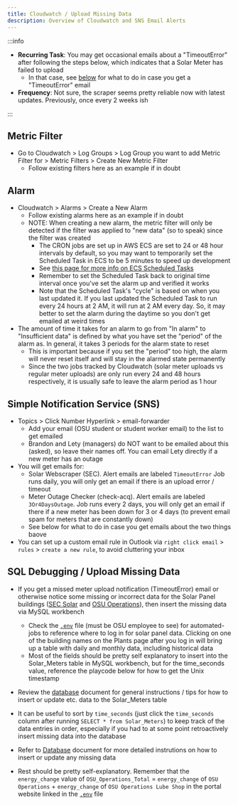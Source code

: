 ```yaml
---
title: Cloudwatch / Upload Missing Data
description: Overview of Cloudwatch and SNS Email Alerts
---
```


:::info

- **Recurring Task**: You may get occasional emails about a "TimeoutError" after following the steps below, which indicates that a Solar Meter has failed to upload
  - In that case, see [below](./cloudwatch#sql-debugging--upload-missing-data) for what to do in case you get a "TimeoutError" email
- **Frequency**: Not sure, the scraper seems pretty reliable now with latest updates. Previously, once every 2 weeks ish

:::

## Metric Filter

- Go to Cloudwatch > Log Groups > Log Group you want to add Metric Filter for > Metric Filters > Create New Metric Filter
  - Follow existing filters here as an example if in doubt

## Alarm

- Cloudwatch > Alarms > Create a New Alarm
  - Follow existing alarms here as an example if in doubt
  - NOTE: When creating a new alarm, the metric filter will only be detected if the filter was applied to "new data" (so to speak) since the filter was created
    - The CRON jobs are set up in AWS ECS are set to 24 or 48 hour intervals by default, so you may want to temporarily set the Scheduled Task in ECS to be 5 minutes to speed up development
    - See [this page for more info on ECS Scheduled Tasks](webscraper_tutorial#clusters)
    - Remember to set the Scheduled Task back to original time interval once you've set the alarm up and verified it works
    - Note that the Scheduled Task's "cycle" is based on when you last updated it. If you last updated the Scheduled Task to run every 24 hours at 2 AM, it will run at 2 AM every day. So, it may better to set the alarm during the daytime so you don't get emailed at weird times
- The amount of time it takes for an alarm to go from "In alarm" to "Insufficient data" is defined by what you have set the "period" of the alarm as. In general, it takes 3 periods for the alarm state to reset
  - This is important because if you set the "period" too high, the alarm will never reset itself and will stay in the alarmed state permanently
  - Since the two jobs tracked by Cloudwatch (solar meter uploads vs regular meter uploads) are only run every 24 and 48 hours respectively, it is usually safe to leave the alarm period as 1 hour

## Simple Notification Service (SNS)

- Topics > Click Number Hyperlink > email-forwarder
  - Add your email (OSU student or student worker email) to the list to get emailed
  - Brandon and Lety (managers) do NOT want to be emailed about this (asked), so leave their names off. You can email Lety directly if a new meter has an outage
- You will get emails for:
  - Solar Webscraper (SEC). Alert emails are labeled `TimeoutError` Job runs daily, you will only get an email if there is an upload error / timeout
  - Meter Outage Checker (check-acq). Alert emails are labeled `3Or4DaysOutage`. Job runs every 2 days, you will only get an email if there if a new meter has been down for 3 or 4 days (to prevent email spam for meters that are constantly down)
  - See below for what to do in case you get emails about the two things baove
- You can set up a custom email rule in Outlook via `right click email` > `rules` > `create a new rule`, to avoid cluttering your inbox

## SQL Debugging / Upload Missing Data

- If you get a missed meter upload notification (TimeoutError) email or otherwise notice some missing or incorrect data for the Solar Panel buildings ([SEC Solar](https://dashboard.sustainability.oregonstate.edu/#/building/30/2) and [OSU Operations](https://dashboard.sustainability.oregonstate.edu/#/building/42/2)), then insert the missing data via MySQL workbench

  - Check the [`.env`](https://drive.google.com/file/d/12dCdA5E5e6qPgkSYehqOcX_zVy9YztFF/view?usp=sharing) file (must be OSU employee to see) for automated-jobs to reference where to log in for solar panel data. Clicking on one of the building names on the Plants page after you log in will bring up a table with daily and monthly data, including historical data
  - Most of the fields should be pretty self explanatory to insert into the Solar_Meters table in MySQL workbench, but for the time_seconds value, reference the playcode below for how to get the Unix timestamp

- Review the [database](database) document for general instructions / tips for how to insert or update etc. data to the Solar_Meters table

- It can be useful to sort by `time_seconds` (just click the `time_seconds` column after running `SELECT * from Solar_Meters`) to keep track of the data entries in order, especially if you had to at some point retroactively insert missing data into the database
- Refer to [Database](database) document for more detailed instrutions on how to insert or update any missing data
- Rest should be pretty self-explanatory. Remember that the `energy_change` value of `OSU_Operations_Total` = `energy_change` of `OSU Operations` + `energy_change` of `OSU Operations Lube Shop` in the portal website linked in the [`.env`](https://drive.google.com/file/d/12dCdA5E5e6qPgkSYehqOcX_zVy9YztFF/view?usp=sharing) file

